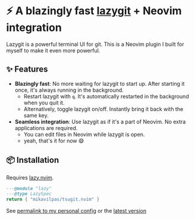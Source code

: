 # ⚡ A blazingly fast [lazygit](https://github.com/jesseduffield/lazygit) + Neovim integration

Lazygit is a powerful terminal UI for git. This is a Neovim plugin I built for
myself to make it even more powerful.

## ✨ Features

- **Blazingly fast**: No more waiting for lazygit to start up. After starting it
  once, it's always running in the background.
  - Restart lazygit with `q`. It's automatically restarted in the background
    when you quit it.
  - Alternatively, toggle lazygit on/off. Instantly bring it back with the same
    key.
- **Seamless integration**: Use lazygit as if it's a part of Neovim. No extra
  applications are required.
  - You can edit files in Neovim while lazygit is open.
  - yeah, that's it for now 😄

## 📦 Installation

Requires [lazy.nvim](https://lazy.folke.io/).

```lua
---@module "lazy"
---@type LazySpec
return { "mikavilpas/tsugit.nvim" }
```

See
[permalink to my personal config](https://github.com/mikavilpas/dotfiles/blob/8bbd50dd96cfd891e0c1ea24c96b4270ff84cb7e/.config/nvim/lua/plugins/git.lua#L45-L48)
or the
[latest version](https://github.com/mikavilpas/dotfiles/blob/main/.config/nvim/lua/plugins/git.lua?plain=1)
